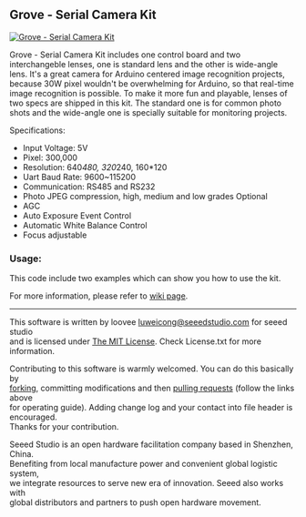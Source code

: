 Grove - Serial Camera Kit
---------------------------------------------------------
[![Grove - Serial Camera Kit](http://www.seeedstudio.com/depot/images/product/Serial%20Camera.jpg)](http://www.seeedstudio.com/depot/grove-serial-camera-kit-p-1608.html?cPath=25_33)

Grove - Serial Camera Kit includes one control board and two interchangeble lenses, one is standard lens and the other is wide-angle lens. It's a great camera for Arduino centered image recognition projects, because 30W pixel wouldn't be overwhelming for Arduino, so that real-time image recognition is possible. To make it more fun and playable, lenses of two specs are shipped in this kit. The standard one is for common photo shots and the wide-angle one is specially suitable for monitoring projects.

Specifications:

- Input Voltage: 5V
- Pixel: 300,000
- Resolution: 640*480, 320*240, 160*120
- Uart Baud Rate: 9600~115200
- Communication: RS485 and RS232
- Photo JPEG compression, high, medium and low grades Optional
- AGC
- Auto Exposure Event Control
- Automatic White Balance Control
- Focus adjustable

### Usage:

This code include two examples which can show you how to use the kit. 

For more information, please refer to [wiki page](http://www.seeedstudio.com/wiki/Grove_-_Serial_Camera_Kit).

    
----


This software is written by loovee [luweicong@seeedstudio.com](luweicong@seeedstudio.com "luweicong@seeedstudio.com") for seeed studio<br>
and is licensed under [The MIT License](http://opensource.org/licenses/mit-license.php). Check License.txt for more information.<br>

Contributing to this software is warmly welcomed. You can do this basically by<br>
[forking](https://help.github.com/articles/fork-a-repo), committing modifications and then [pulling requests](https://help.github.com/articles/using-pull-requests) (follow the links above<br>
for operating guide). Adding change log and your contact into file header is encouraged.<br>
Thanks for your contribution.

Seeed Studio is an open hardware facilitation company based in Shenzhen, China. <br>
Benefiting from local manufacture power and convenient global logistic system, <br>
we integrate resources to serve new era of innovation. Seeed also works with <br>
global distributors and partners to push open hardware movement.<br>







